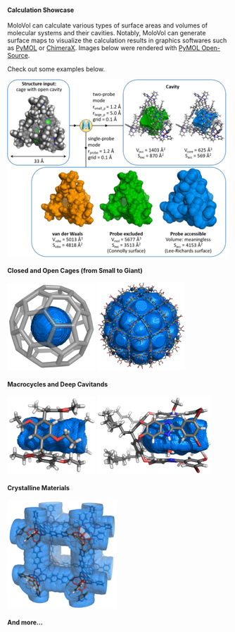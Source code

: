 ---
---

#### Calculation Showcase
MoloVol can calculate various types of surface areas and volumes of molecular systems and their
cavities. Notably, MoloVol can generate surface maps to visualize the calculation results in graphics
softwares such as [PyMOL](https://pymol.org/2/) or [ChimeraX](https://www.cgl.ucsf.edu/chimerax/).
Images below were rendered with [PyMOL Open-Source](https://github.com/schrodinger/pymol-open-source).

Check out some examples below.

<div class="center-img">
  <img src="/docs/assets/images/MoloVol_outputs_tr.png" style="horizontal-align:middle">
</div>

#### Closed and Open Cages (from Small to Giant)
  <div class="center-img">
    <img src="/docs/assets/images/C60_Sexc_tr.png" width="200">
    <img src="/docs/assets/images/M48L96_tr.png" width="200">
  </div>

#### Macrocycles and Deep Cavitands
  <div class="center-img">
    <img src="/docs/assets/images/pillar_tr.png" width="200">
    <img src="/docs/assets/images/deep_cavitand_tr.png" width="260">
  </div>

#### Crystalline Materials
  <div class="center-img">
    <img src="/docs/assets/images/IRMOF-10_tr.png" width="250">
  </div>

#### And more...
